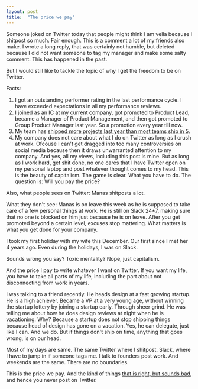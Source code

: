 ```yaml
---
layout: post
title:  "The price we pay"
---
```


Someone joked on Twitter today that people might think I am vella because I shitpost so much. Fair enough. This is a comment a lot of my friends also make. I wrote a long reply, that was certainly not humble, but deleted because I did not want someone to tag my manager and make some salty comment. This has happened in the past.

But I would still like to tackle the topic of why I get the freedom to be on Twitter.

Facts:
1. I got an outstanding performer rating in the last performance cycle. I have exceeded expectations in all my performance reviews.
2. I joined as an IC at my current company, got promoted to Product Lead, became a Manager of Product Management, and then got promoted to Group Product Manager last year. So a promotion every year till now.
3. My team has [shipped more projects last year than most teams ship in 5](https://manassaloi.com/proofofwork/).
4. My company does not care about what I do on Twitter as long as I crush at work. Ofcouse I can't get dragged into too many controversies on social media because then it draws unwarranted attention to my company. And yes, all my views, including this post is mine. But as long as I work hard, get shit done, no one cares that I have Twitter open on my personal laptop and post whatever thought comes to my head. This is the beauty of capitalism. The game is clear. What you have to do. The question is: Will you pay the price?

Also, what people sees on Twitter: Manas shitposts a lot.

What they don't see: Manas is on leave this week as he is supposed to take care of a few personal things at work. He is still on Slack 24*7, making sure that no one is blocked on him just because he is on leave. After you get promoted beyond a certain level, excuses stop mattering. What matters is what you get done for your company.

I took my first holiday with my wife this December. Our first since I met her 4 years ago. Even during the holidays, I was on Slack.

Sounds wrong you say? Toxic mentality? Nope, just capitalism.

And the price I pay to write whatever I want on Twitter. If you want my life, you have to take all parts of my life, including the part about not disconnecting from work in years.

I was talking to a friend recently. He heads design at a fast growing startup. He is a high achiever. Became a VP at a very young age, without winning the startup lottery by joining a startup early. Through sheer grind. He was telling me about how he does design reviews at night when he is vacationing. Why? Because a startup does not stop shipping things because head of design has gone on a vacation. Yes, he can delegate, just like I can. And we do. But if things don't ship on time, anything that goes wrong, is on our head.

Most of my days are same. The same Twitter where I shitpost. Slack, where I have to jump in if someone tags me. I talk to founders post work. And weekends are the same. There are no boundaries.

This is the price we pay. And the kind of things [that is right, but sounds bad](https://manassaloi.com/2022/01/11/what-true-what-i-want.html), and hence you never post on Twitter.
